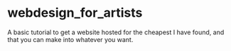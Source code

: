 # webdesign_for_artists
A basic tutorial to get a website hosted for the cheapest I have found, and that you can make into whatever you want.
